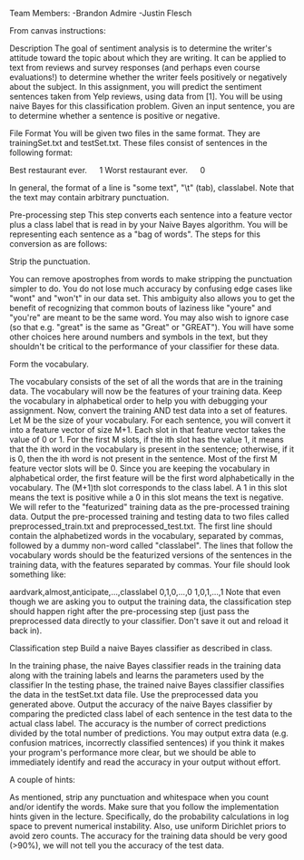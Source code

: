 Team Members:
-Brandon Admire
-Justin Flesch

From canvas instructions:

Description
The goal of sentiment analysis is to determine the writer's attitude toward the topic about which they are writing. It can be applied to text from reviews and survey responses (and perhaps even course evaluations!) to determine whether the writer feels positively or negatively about the subject. In this assignment, you will predict the sentiment sentences taken from Yelp reviews, using data from [1]. You will be using naive Bayes for this classification problem. Given an input sentence, you are to determine whether a sentence is positive or negative.

File Format
You will be given two files in the same format. They are trainingSet.txt and testSet.txt. These files consist of sentences in the following format:

Best restaurant ever.   1
Worst restaurant ever.   0

In general, the format of a line is "some text", "\t" (tab), classlabel. Note that the text may contain arbitrary punctuation.

Pre-processing step
This step converts each sentence into a feature vector plus a class label that is read in by your Naive Bayes algorithm. You will be representing each sentence as a "bag of words". The steps for this conversion as are follows:

Strip the punctuation.

You can remove apostrophes from words to make stripping the punctuation simpler to do. You do not lose much accuracy by confusing edge cases like "wont" and "won't" in our data set. This ambiguity also allows you to get the benefit of recognizing that common bouts of laziness like "youre" and "you're" are meant to be the same word. You may also wish to ignore case (so that e.g. "great" is the same as "Great" or "GREAT"). You will have some other choices here around numbers and symbols in the text, but they shouldn't be critical to the performance of your classifier for these data.

Form the vocabulary.

The vocabulary consists of the set of all the words that are in the training data. The vocabulary will now be the features of your training data. Keep the vocabulary in alphabetical order to help you with debugging your assignment.
Now, convert the training AND test data into a set of features. Let M be the size of your vocabulary. For each sentence, you will convert it into a feature vector of size M+1. Each slot in that feature vector takes the value of 0 or 1. For the first M slots, if the ith slot has the value 1, it means that the ith word in the vocabulary is present in the sentence; otherwise, if it is 0, then the ith word is not present in the sentence. Most of the first M feature vector slots will be 0. Since you are keeping the vocabulary in alphabetical order, the first feature will be the first word alphabetically in the vocabulary. The (M+1)th slot corresponds to the class label. A 1 in this slot means the text is positive while a 0 in this slot means the text is negative. We will refer to the "featurized" training data as the pre-processed training data.
Output the pre-processed training and testing data to two files called preprocessed_train.txt and preprocessed_test.txt. The first line should contain the alphabetized words in the vocabulary, separated by commas, followed by a dummy non-word called "classlabel". The lines that follow the vocabulary words should be the featurized versions of the sentences in the training data, with the features separated by commas. Your file should look something like:

aardvark,almost,anticipate,...,classlabel
0,1,0,...,0
1,0,1,...,1
Note that even though we are asking you to output the training data, the classification step should happen right after the pre-processing step (just pass the preprocessed data directly to your classifier. Don't save it out and reload it back in).

Classification step
Build a naive Bayes classifier as described in class.

In the training phase, the naive Bayes classifier reads in the training data along with the training labels and learns the parameters used by the classifier
In the testing phase, the trained naive Bayes classifier classifies the data in the testSet.txt data file. Use the preprocessed data you generated above.
Output the accuracy of the naive Bayes classifier by comparing the predicted class label of each sentence in the test data to the actual class label. The accuracy is the number of correct predictions divided by the total number of predictions.
You may output extra data (e.g. confusion matrices, incorrectly classified sentences) if you think it makes your program's performance more clear, but we should be able to immediately identify and read the accuracy in your output without effort.

A couple of hints:

As mentioned, strip any punctuation and whitespace when you count and/or identify the words.
Make sure that you follow the implementation hints given in the lecture. Specifically, do the probability calculations in log space to prevent numerical instability. Also, use uniform Dirichlet priors to avoid zero counts.
The accuracy for the training data should be very good (>90%), we will not tell you the accuracy of the test data.

